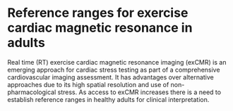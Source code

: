 # Reference ranges for exercise cardiac magnetic resonance in adults

Real time (RT) exercise cardiac magnetic resonance imaging (exCMR) is an emerging approach for cardiac
 stress testing as part of a comprehensive cardiovascular imaging assessment. It has advantages over alternative
 approaches due to its high spatial resolution and use of non-pharmacological stress. As access to exCMR increases there
 is a need to establish reference ranges in healthy adults for clinical interpretation.
